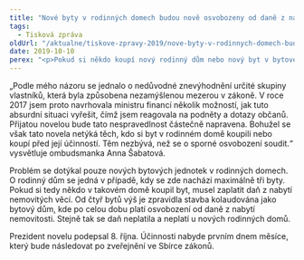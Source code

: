 ```yaml
---
title: "Nové byty v rodinných domech budou nově osvobozeny od daně z nabytí nemovité věci. Alespoň do budoucna tak bude vyřešen problém, na který ombudsmanka dlouhodobě upozorňovala"
tags:
  - Tisková zpráva
oldUrl: "/aktualne/tiskove-zpravy-2019/nove-byty-v-rodinnych-domech-budou-nove-osvobozeny-od-dane-z-nabyti-nemovite-veci-alespon-d"
date: 2019-10-10
perex: "<p>Pokud si někdo koupí nový rodinný dům nebo nový byt v bytovém domě, je osvobozen od daně z nabytí nemovitosti. Finanční správa dosud zastávala názor, že nabytí nového bytu v rodinném domě od daně osvobozeno nebylo. Na tuto zjevnou nespravedlnost dlouhodobě upozorňovala ombudsmanka a žádala nápravu. Prezident podepsal novelu, která tuto nespravedlnost odstraňuje. </p>"
---
```


<!-- imported from the old website -->

<p>„Podle mého názoru se jednalo o nedůvodné znevýhodnění určité skupiny vlastníků, která byla způsobena nezamýšlenou mezerou v zákoně. V roce 2017 jsem proto navrhovala ministru financí několik možností, jak tuto absurdní situaci vyřešit, čímž jsem reagovala na podněty a dotazy občanů. Přijatou novelou bude tato nespravedlnost částečně napravena. Bohužel se však tato novela netýká těch, kdo si byt v rodinném domě koupili nebo koupí před její účinností. Těm nezbývá, než se o sporné osvobození soudit.“ vysvětluje ombudsmanka Anna Šabatová.</p> <p>Problém se dotýkal pouze nových bytových jednotek v rodinných domech. O rodinný dům se jedná v případě, kdy se zde nachází maximálně tři byty. Pokud si tedy někdo v takovém domě koupil byt, musel zaplatit daň z nabytí nemovitých věcí. Od čtyř bytů výš je zpravidla stavba kolaudována jako bytový dům, kde po celou dobu platí osvobození od daně z nabytí nemovitosti. Stejně tak se daň neplatila a neplatí u nových rodinných domů.</p> <p>Prezident novelu podepsal 8. října. Účinnosti nabyde prvním dnem měsíce, který bude následovat po zveřejnění ve Sbírce zákonů.  </p>
